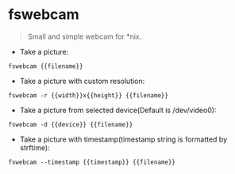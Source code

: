 # fswebcam

> Small and simple webcam for *nix.

- Take a picture:

`fswebcam {{filename}}`

- Take a picture with custom resolution:

`fswebcam -r {{width}}x{{height}} {{filename}}`

- Take a picture from selected device(Default is /dev/video0):

`fswebcam -d {{device}} {{filename}}`

- Take a picture with timestamp(timestamp string is formatted by strftime):

`fswebcam --timestamp {{timestamp}} {{filename}}`
